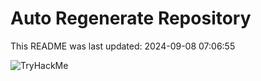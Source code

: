 # Auto Regenerate Repository

This README was last updated: 2024-09-08 07:06:55

 ![TryHackMe](https://tryhackme.com/badge/533634)